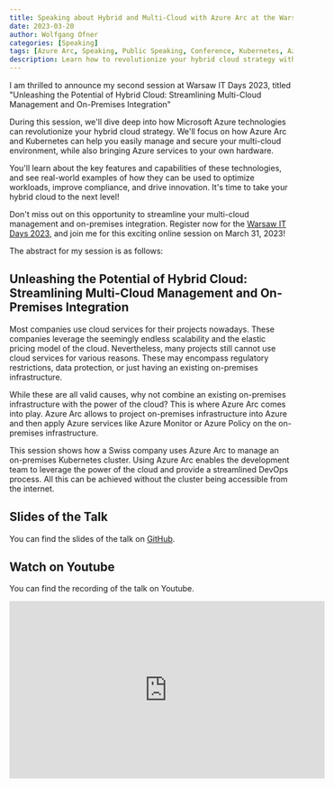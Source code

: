 ```yaml
---
title: Speaking about Hybrid and Multi-Cloud with Azure Arc at the Warsaw IT Days 2023
date: 2023-03-20
author: Wolfgang Ofner
categories: [Speaking]
tags: [Azure Arc, Speaking, Public Speaking, Conference, Kubernetes, Azure, DevOps, Azure Key Vault]
description: Learn how to revolutionize your hybrid cloud strategy with Azure Arc and Kubernetes. Discover how to streamline multi-cloud management and on-premises integration.
---
```


I am thrilled to announce my second session at Warsaw IT Days 2023, titled "Unleashing the Potential of Hybrid Cloud: Streamlining Multi-Cloud Management and On-Premises Integration"

During this session, we'll dive deep into how Microsoft Azure technologies can revolutionize your hybrid cloud strategy. We'll focus on how Azure Arc and Kubernetes can help you easily manage and secure your multi-cloud environment, while also bringing Azure services to your own hardware.

You'll learn about the key features and capabilities of these technologies, and see real-world examples of how they can be used to optimize workloads, improve compliance, and drive innovation. It's time to take your hybrid cloud to the next level!

Don't miss out on this opportunity to streamline your multi-cloud management and on-premises integration. Register now for the <a href="https://warszawskiedniinformatyki.pl/en" target="_blank" rel="noopener noreferrer">Warsaw IT Days 2023</a>, and join me for this exciting online session on March 31, 2023!

The abstract for my session is as follows:

## Unleashing the Potential of Hybrid Cloud: Streamlining Multi-Cloud Management and On-Premises Integration  

Most companies use cloud services for their projects nowadays. These companies leverage the seemingly endless scalability and the elastic pricing model of the cloud. Nevertheless, many projects still cannot use cloud services for various reasons. These may encompass regulatory restrictions, data protection, or just having an existing on-premises infrastructure. 

While these are all valid causes, why not combine an existing on-premises infrastructure with the power of the cloud? This is where Azure Arc comes into play. Azure Arc allows to project on-premises infrastructure into Azure and then apply Azure services like Azure Monitor or Azure Policy on the on-premises infrastructure.

This session shows how a Swiss company uses Azure Arc to manage an on-premises Kubernetes cluster. Using Azure Arc enables the development team to leverage the power of the cloud and provide a streamlined DevOps process. All this can be achieved without the cluster being accessible from the internet. 

## Slides of the Talk

You can find the slides of the talk on <a href="https://github.com/WolfgangOfner/Presentation/blob/main/2023%20-%20Warsaw%20IT%20Days/Unleashing%20the%20Potential%20of%20Hybrid%20Cloud%20Streamlining%20Multi-Cloud%20Management%20and%20On-Premises%20Integration.pdf" target="_blank" rel="noopener noreferrer">GitHub</a>.

## Watch on Youtube

You can find the recording of the talk on Youtube.

<iframe width="560" height="315" src="https://www.youtube.com/embed/vbjgk30PdkQ" title="YouTube video player" frameborder="0" allow="accelerometer; autoplay; clipboard-write; encrypted-media; gyroscope; picture-in-picture; web-share" allowfullscreen></iframe>
